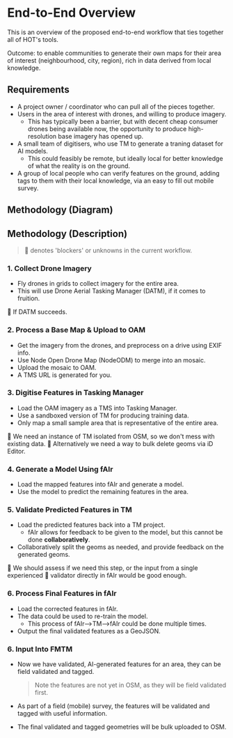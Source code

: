 # End-to-End Overview

This is an overview of the proposed end-to-end workflow that ties together all of
HOT's tools.

Outcome: to enable communities to generate their own maps for their area of interest
(neighbourhood, city, region), rich in data derived from local knowledge.

## Requirements

- A project owner / coordinator who can pull all of the pieces together.
- Users in the area of interest with drones, and willing to produce imagery.
  - This has typically been a barrier, but with decent cheap consumer drones
    being available now, the opportunity to produce high-resolution base imagery
    has opened up.
- A small team of digitisers, who use TM to generate a traning dataset for AI
  models.
  - This could feasibly be remote, but ideally local for better knowledge of
    what the reality is on the ground.
- A group of local people who can verify features on the ground, adding tags to them
  with their local knowledge, via an easy to fill out mobile survey.

## Methodology (Diagram)

## Methodology (Description)

> 🚧 denotes 'blockers' or unknowns in the current workflow.

### 1. Collect Drone Imagery

- Fly drones in grids to collect imagery for the entire area.
- This will use Drone Aerial Tasking Manager (DATM), if it comes to fruition.

🚧 If DATM succeeds.

### 2. Process a Base Map & Upload to OAM

- Get the imagery from the drones, and preprocess on a drive using EXIF info.
- Use Node Open Drone Map (NodeODM) to merge into an mosaic.
- Upload the mosaic to OAM.
- A TMS URL is generated for you.

### 3. Digitise Features in Tasking Manager

- Load the OAM imagery as a TMS into Tasking Manager.
- Use a sandboxed version of TM for producing training data.
- Only map a small sample area that is representative of the entire area.

🚧 We need an instance of TM isolated from OSM, so we don't mess with existing data.
🚧 Alternatively we need a way to bulk delete geoms via iD Editor.

### 4. Generate a Model Using fAIr

- Load the mapped features into fAIr and generate a model.
- Use the model to predict the remaining features in the area.

### 5. Validate Predicted Features in TM

- Load the predicted features back into a TM project.
  - fAIr allows for feedback to be given to the model, but this cannot be done
    **collaboratively**.
- Collaboratively split the geoms as needed, and provide feedback on the generated
  geoms.

🚧 We should assess if we need this step, or the input from a single experienced
🚧 validator directly in fAIr would be good enough.

### 6. Process Final Features in fAIr

- Load the corrected features in fAIr.
- The data could be used to re-train the model.
  - This process of fAIr-->TM-->fAIr could be done multiple times.
- Output the final validated features as a GeoJSON.

### 6. Input Into FMTM

- Now we have validated, AI-generated features for an area, they can be field
  validated and tagged.

  > Note the features are not yet in OSM, as they will be field validated first.

- As part of a field (mobile) survey, the features will be validated and tagged with
  useful information.
- The final validated and tagged geometries will be bulk uploaded to OSM.
